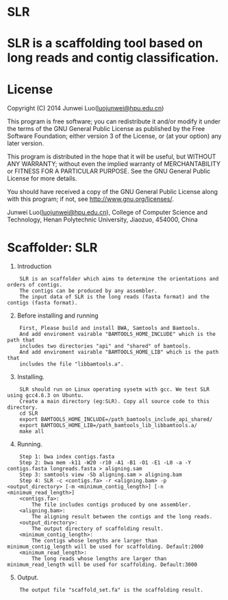 # SLR
SLR is a scaffolding tool based on long reads and contig classification.
=========
License
=========

Copyright (C) 2014 Junwei Luo(luojunwei@hpu.edu.cn)

This program is free software; you can redistribute it and/or
modify it under the terms of the GNU General Public License
as published by the Free Software Foundation; either version 3
of the License, or (at your option) any later version.

This program is distributed in the hope that it will be useful,
but WITHOUT ANY WARRANTY; without even the implied warranty of
MERCHANTABILITY or FITNESS FOR A PARTICULAR PURPOSE.  See the
GNU General Public License for more details.

You should have received a copy of the GNU General Public License
along with this program; if not, see <http://www.gnu.org/licenses/>.

Junwei Luo(luojunwei@hpu.edu.cn),
College of Computer Science and Technology,
Henan Polytechnic University,
Jiaozuo,
454000,
China


Scaffolder: SLR
=================

1) Introduction
```
    SLR is an scaffolder which aims to determine the orientations and orders of contigs. 
    The contigs can be produced by any assembler.
    The input data of SLR is the long reads (fasta format) and the contigs (fasta format).
```
2) Before installing and running
```
    First, Please build and install BWA, Samtools and Bamtools. 
    And add enviroment vairable "BAMTOOLS_HOME_INCLUDE" which is the path that 
    includes two directories "api" and "shared" of bamtools.
    And add enviroment vairable "BAMTOOLS_HOME_LIB" which is the path that 
    includes the file "libbamtools.a".
```
3) Installing.
```
    SLR should run on Linux operating sysetm with gcc. We test SLR using gcc4.6.3 on Ubuntu.
    Create a main directory (eg:SLR). Copy all source code to this directory.
	cd SLR
	export BAMTOOLS_HOME_INCLUDE=/path_bamtools_include_api_shared/
	export BAMTOOLS_HOME_LIB=/path_bamtools_lib_libbamtools.a/
	make all
```
4) Running.
```
    Step 1: bwa index contigs.fasta
    Step 2: bwa mem -k11 -W20 -r10 -A1 -B1 -O1 -E1 -L0 -a -Y contigs.fasta longreads.fasta > aligning.sam
    Step 3: samtools view -Sb aligning.sam > aligning.bam
    Step 4: SLR -c <contigs.fa> -r <aligning.bam> -p <output_directory> [-m <minimum_contig_length>] [-n <minimum_read_length>]
	<contigs.fa>: 
	    The file includes contigs produced by one assembler.
	<aligning.bam>:
	    The aligning result between the contigs and the long reads.
	<output_directory>:
	    The output directory of scaffolding result.
	<minimum_contig_length>: 
	    The contigs whose lengths are larger than minimum_contig_length will be used for scaffolding. Default:2000
	<minimum_read_length>: 
	    The long reads whose lengths are larger than minimum_read_length will be used for scaffolding. Default:3000
```
5) Output.
```
    The output file "scaffold_set.fa" is the scaffolding result.
```
